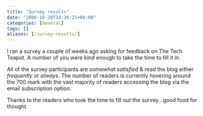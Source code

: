 ```yaml
---
title: "Survey results"
date: "2008-10-20T14:26:25+00:00"
categories: [General]
tags: []
aliases: [/survey-results/]
---
```


I ran a survey a couple of weeks ago asking for feedback on The Tech Teapot. A number of you were kind enough to take the time to fill it in.

All of the survey participants are <em>somewhat satisfied</em> &amp; read the blog either <em>frequently or always</em>. The number of readers is currently hovering around the 700 mark with the vast majority of readers accessing the blog via the email subscription option.

Thanks to the readers who took the time to fill out the survey...good food for thought.
